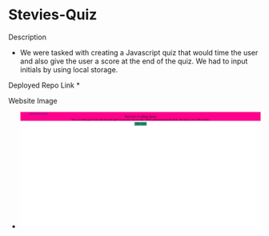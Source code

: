 # Stevies-Quiz

Description
* We were tasked with creating a Javascript quiz that would time the user and also give the user a score at the end of the quiz. We had to input initials by using local storage.

Deployed Repo Link
* 

Website Image
* ![![Alt text]](<assets/website-image.JPG>)